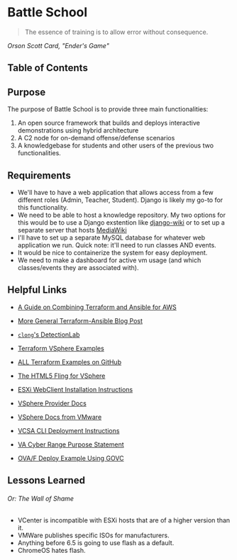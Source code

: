 # Battle School
> The essence of training is to allow error without consequence. 

*Orson Scott Card, "Ender's Game"*

## Table of Contents

## Purpose
The purpose of Battle School is to provide three main functionalities:
1. An open source framework that builds and deploys interactive demonstrations using hybrid architecture
2. A C2 node for on-demand offense/defense scenarios
3. A knowledgebase for students and other users of the previous two functionalities.

## Requirements
+ We'll have to have a web application that allows access from a few different roles (Admin, Teacher, Student). Django is likely my go-to for this functionality.
+ We need to be able to host a knowledge repository. My two options for this would be to use a Django exstention like [django-wiki](https://github.com/django-wiki/django-wiki) or to set up a separate server that hosts [MediaWiki](https://www.mediawiki.org/wiki/Download)
+ I'll have to set up a separate MySQL database for whatever web application we run. Quick note: it'll need to run classes AND events.
+ It would be nice to containerize the system for easy deployment.
+ We need to make a dashboard for active vm usage (and which classes/events they are associated with).

## Helpful Links

+ [A Guide on Combining Terraform and Ansible for AWS](https://github.com/ernesen/Terraform-Ansible)

+ [More General Terraform-Ansible Blog Post](https://alex.dzyoba.com/blog/terraform-ansible/)

+ [`clong`'s DetectionLab](https://github.com/clong/DetectionLab)

+ [Terraform VSphere Examples](https://github.com/terraform-providers/terraform-provider-vsphere/tree/master/examples)

+ [ALL Terraform Examples on GitHub](https://github.com/hashicorp/terraform/tree/master/examples)

+ [The HTML5 Fling for VSphere](https://download3.vmware.com/software/vmw-tools/vsphere_html_client/H5%20Client%20Deployment%20Instructions%20and%20Helpful%20Tips_v28.pdf)

+ [ESXi WebClient Installation Instructions](https://calvin.me/web-interface-for-esxi-without-vcenter/)

+ [VSphere Provider Docs](https://www.terraform.io/docs/providers/vsphere/index.html)

+ [VSphere Docs from VMware](https://docs.vmware.com/en/VMware-vSphere/index.html)

+ [VCSA CLI Deployment Instructions](https://www.vmware.com/content/dam/digitalmarketing/vmware/en/pdf/techpaper/products/vsphere/vmware-vsphere-60-vcenter-server-appliance-cmdline-install-technical-note.pdf)

+ [VA Cyber Range Purpose Statement](https://csrc.nist.gov/CSRC/media/Events/Federal-Information-Systems-Security-Educators-As/documents/24.pdf)

+ [OVA/F Deploy Example Using GOVC](https://giedrius.blog/2018/04/23/terraform-vsphere-provider-1-x-now-supports-deploying-ova-files-makes-using-ovftool-on-esxi-hosts-obsolete/)

## Lessons Learned
###### Or: The Wall of Shame
+ VCenter is incompatible with ESXi hosts that are of a higher version than it.
+ VMWare publishes specific ISOs for manufacturers.
+ Anything before 6.5 is going to use flash as a default.
+ ChromeOS hates flash.
